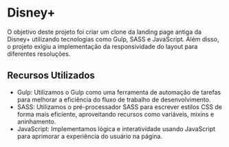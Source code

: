 # Disney+

O objetivo deste projeto foi criar um clone da landing page antiga da Disney+ utilizando tecnologias como Gulp, SASS e JavaScript. Além disso, o projeto exigiu a implementação da responsividade do layout para diferentes resoluções.

## Recursos Utilizados

- Gulp: Utilizamos o Gulp como uma ferramenta de automação de tarefas para melhorar a eficiência do fluxo de trabalho de desenvolvimento.</li>
- SASS: Utilizamos o pré-processador SASS para escrever estilos CSS de forma mais eficiente, aproveitando recursos como variáveis, mixins e aninhamento.</li>
- JavaScript: Implementamos lógica e interatividade usando JavaScript para aprimorar a experiência do usuário na página.</li>

